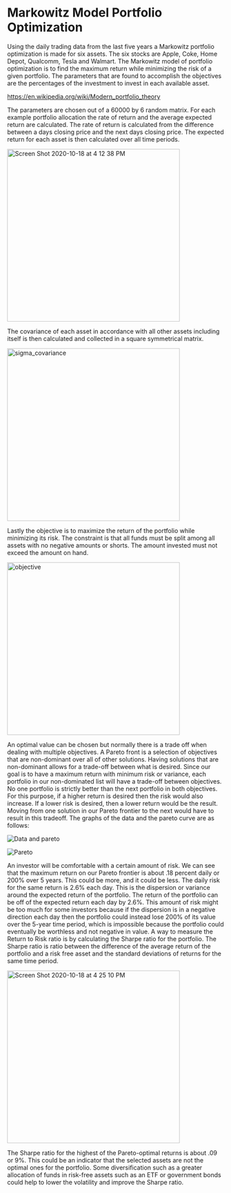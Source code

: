 # Markowitz Model Portfolio Optimization

  Using the daily trading data from the last five years a Markowitz portfolio optimization is made for six assets.  The six stocks are Apple, Coke, Home Depot, Qualcomm, Tesla and Walmart.  The Markowitz model of portfolio optimization is to find the maximum return while minimizing the risk of a given portfolio.  The parameters that are found to accomplish the objectives are the percentages of the investment to invest in each available asset.  
   
https://en.wikipedia.org/wiki/Modern_portfolio_theory
   
The parameters are chosen out of a 60000 by 6 random matrix.  For each example portfolio allocation the rate of return and the average expected return are calculated.  The rate of return is calculated from the difference between a days closing price and the next days closing price.  The expected return for each asset is then calculated over all time periods.

<img width="400" alt="Screen Shot 2020-10-18 at 4 12 38 PM" src="https://user-images.githubusercontent.com/58529391/96388287-cbdf3b00-115c-11eb-934b-9e5327fe37a0.png">

The covariance of each asset in accordance with all other assets including itself is then calculated and collected in a square symmetrical matrix.

<img width="400" alt="sigma_covariance" src="https://user-images.githubusercontent.com/58529391/96387476-0c3bba80-1157-11eb-8fa6-c277cdbbdde7.png">

Lastly the objective is to maximize the return of the portfolio while minimizing its risk.  The constraint is that all funds must be split among all assets with no negative amounts or shorts.  The amount invested must not exceed the amount on hand.  

<img width="400" alt="objective" src="https://user-images.githubusercontent.com/58529391/96387442-cc74d300-1156-11eb-9675-eb64dd9b74a2.png">

An optimal value can be chosen but normally there is a trade off when dealing with multiple objectives.  A Pareto front is a selection of objectives that are non-dominant over all of other solutions.  Having solutions that are non-dominant allows for a trade-off between what is desired.  Since our goal is to have a maximum return with minimum risk or variance, each portfolio in our non-dominated list will have a trade-off between objectives.  No one portfolio is strictly better than the
next portfolio in both objectives.  For this purpose, if a higher return is desired then the risk would also increase.  If a lower risk is desired, then a lower return would be the result.  Moving from one solution in our Pareto frontier to the next would have to result in this tradeoff. The graphs of the data and the pareto curve are as follows:

![Data and pareto](https://user-images.githubusercontent.com/58529391/95814311-efbefe80-0cce-11eb-9406-fcdd67405d23.png)

![Pareto](https://user-images.githubusercontent.com/58529391/95814331-f9486680-0cce-11eb-99d4-31254598160a.png)

  An investor will be comfortable with a certain amount of risk.  We can see that the maximum return on our Pareto frontier is about .18 percent daily or 200% over 5 years.  This could be more, and it could be less.  The daily risk for the same return is 2.6% each day.  This is the dispersion or variance around the expected return of the portfolio.  The return of the portfolio can be off of the expected return each day by 2.6%.  This amount of risk might be too much for some investors because if the 
dispersion is in a negative direction each day then the portfolio could instead lose 200% of its value over the 5-year time period, which is impossible because the portfolio could eventually be worthless and not negative in value.  A way to measure the Return to Risk ratio is by calculating the Sharpe ratio for the portfolio. The Sharpe ratio is ratio between the difference of the average return of the portfolio and a risk free asset and the standard deviations of returns for the same time period.

<img width="400" alt="Screen Shot 2020-10-18 at 4 25 10 PM" src="https://user-images.githubusercontent.com/58529391/96388563-920f3400-115e-11eb-87e3-f302417af7bf.png">


   The Sharpe ratio for the highest of the Pareto-optimal returns is about .09 or 9%.  This could be an indicator that the selected assets are not the optimal ones for the portfolio.  Some diversification such as a greater allocation of funds in risk-free assets such as an ETF or government bonds could help to lower the volatility and improve the Sharpe ratio.

